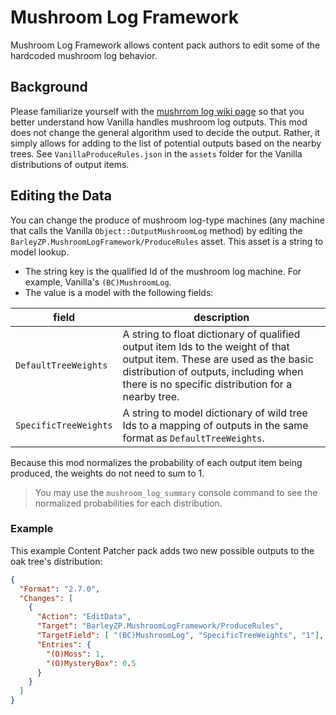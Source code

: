 # Mushroom Log Framework

Mushroom Log Framework allows content pack authors to edit some of the hardcoded mushroom log behavior.

## Background

Please familiarize yourself with the [mushrrom log wiki page](https://stardewvalleywiki.com/Mushroom_Log) so
that you better understand how Vanilla handles mushroom log outputs. This mod does not change the general
algorithm used to decide the output. Rather, it simply allows for adding to the list of potential outputs
based on the nearby trees. See `VanillaProduceRules.json` in the `assets` folder for the Vanilla distributions
of output items.

## Editing the Data

You can change the produce of mushroom log-type machines (any machine that calls the Vanilla `Object::OutputMushroomLog`
method) by editing the `BarleyZP.MushroomLogFramework/ProduceRules` asset. This asset is a string to model
lookup.

- The string key is the qualified Id of the mushroom log machine. For example, Vanilla's `(BC)MushroomLog`.
- The value is a model with the following fields:

| field                 | description                                                                                                                                                                                                           |
|-----------------------|-----------------------------------------------------------------------------------------------------------------------------------------------------------------------------------------------------------------------|
| `DefaultTreeWeights`  | A string to float dictionary of qualified output item Ids to the weight of that output item. These are used as the basic distribution of outputs, including when there is no specific distribution for a nearby tree. |
| `SpecificTreeWeights` | A string to model dictionary of wild tree Ids to a mapping of outputs in the same format as `DefaultTreeWeights`.                                                                                                     |

Because this mod normalizes the probability of each output item being produced, the weights do not need to sum to 1.

> You may use the `mushroom_log_summary` console command to see the normalized probabilities for each distribution.

### Example

This example Content Patcher pack adds two new possible outputs to the oak tree's distribution:

```json
{
  "Format": "2.7.0",
  "Changes": [
    {
      "Action": "EditData",
      "Target": "BarleyZP.MushroomLogFramework/ProduceRules",
      "TargetField": [ "(BC)MushroomLog", "SpecificTreeWeights", "1"],  // target the oak tree
      "Entries": {
        "(O)Moss": 1,
        "(O)MysteryBox": 0.5
      }
    }
  ]
}
```